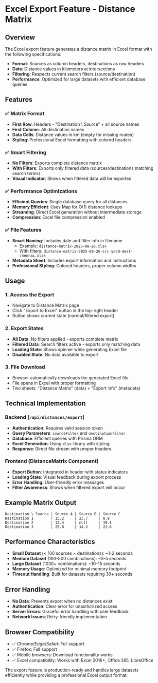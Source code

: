 # Excel Export Feature - Distance Matrix

## Overview
The Excel export feature generates a distance matrix in Excel format with the following specifications:
- **Format**: Sources as column headers, destinations as row headers
- **Data**: Distance values in kilometers at intersections
- **Filtering**: Respects current search filters (source/destination)
- **Performance**: Optimized for large datasets with efficient database queries

## Features

### ✅ Matrix Format
- **First Row**: Headers - "Destination \ Source" + all source names
- **First Column**: All destination names
- **Data Cells**: Distance values in km (empty for missing routes)
- **Styling**: Professional Excel formatting with colored headers

### ✅ Smart Filtering
- **No Filters**: Exports complete distance matrix
- **With Filters**: Exports only filtered data (sources/destinations matching search terms)
- **Visual Indicator**: Shows when filtered data will be exported

### ✅ Performance Optimizations
- **Efficient Queries**: Single database query for all distances
- **Memory Efficient**: Uses Map for O(1) distance lookups
- **Streaming**: Direct Excel generation without intermediate storage
- **Compression**: Excel file compression enabled

### ✅ File Features
- **Smart Naming**: Includes date and filter info in filename
  - Example: `distance-matrix-2025-08-26.xlsx`
  - With filters: `distance-matrix-2025-08-26-src-yard-dest-chennai.xlsx`
- **Metadata Sheet**: Includes export information and instructions
- **Professional Styling**: Colored headers, proper column widths

## Usage

### 1. Access the Export
- Navigate to Distance Matrix page
- Click "Export to Excel" button in the top-right header
- Button shows current state (normal/filtered export)

### 2. Export States
- **All Data**: No filters applied - exports complete matrix
- **Filtered Data**: Search filters active - exports only matching data
- **Loading State**: Shows spinner while generating Excel file
- **Disabled State**: No data available to export

### 3. File Download
- Browser automatically downloads the generated Excel file
- File opens in Excel with proper formatting
- Two sheets: "Distance Matrix" (data) + "Export Info" (metadata)

## Technical Implementation

### Backend (`/api/distances/export`)
- **Authentication**: Requires valid session token
- **Query Parameters**: `sourceFilter` and `destinationFilter`
- **Database**: Efficient queries with Prisma ORM
- **Excel Generation**: Using `xlsx` library with styling
- **Response**: Direct file stream with proper headers

### Frontend (DistanceMatrix Component)
- **Export Button**: Integrated in header with status indicators
- **Loading State**: Visual feedback during export process
- **Error Handling**: User-friendly error messages
- **Filter Awareness**: Shows when filtered export will occur

## Example Matrix Output

```
Destination \ Source | Source A | Source B | Source C
Destination 1        | 15.2     | 23.7     | 8.9
Destination 2        | 12.4     | null     | 19.1
Destination 3        | 25.8     | 14.3     | 22.6
```

## Performance Characteristics
- **Small Dataset** (< 100 sources × destinations): ~1-2 seconds
- **Medium Dataset** (100-500 combinations): ~3-5 seconds
- **Large Dataset** (1000+ combinations): ~10-15 seconds
- **Memory Usage**: Optimized for minimal memory footprint
- **Timeout Handling**: Built for datasets requiring 30+ seconds

## Error Handling
- **No Data**: Prevents export when no distances exist
- **Authentication**: Clear error for unauthorized access
- **Server Errors**: Graceful error handling with user feedback
- **Network Issues**: Retry-friendly implementation

## Browser Compatibility
- ✅ Chrome/Edge/Safari: Full support
- ✅ Firefox: Full support
- ✅ Mobile browsers: Download functionality works
- ✅ Excel compatibility: Works with Excel 2016+, Office 365, LibreOffice

The export feature is production-ready and handles large datasets efficiently while providing a professional Excel output format.

